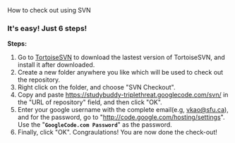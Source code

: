 How to check out using SVN

### It's easy! Just 6 steps! ###
**Steps:**
  1. Go to [TortoiseSVN](http://tortoisesvn.tigris.org/) to download the lastest version of TortoiseSVN, and install it after downloaded.
  1. Create a new folder anywhere you like which will be used to check out the repository.
  1. Right click on the folder, and choose "SVN Checkout".
  1. Copy and paste https://studybuddy-triplethreat.googlecode.com/svn/ in the "URL of repository" field, and then click "OK".
  1. Enter your google username with the complete email(e.g, vkao@sfu.ca), and for the password, go to "http://code.google.com/hosting/settings". Use the "**`GoogleCode.com Password`**" as the password.
  1. Finally, click "OK". Congraulations! You are now done the check-out!